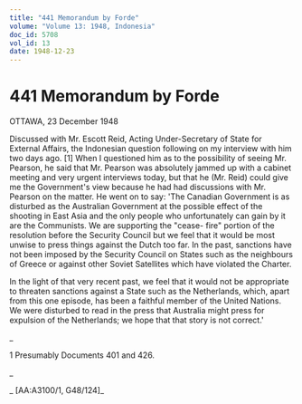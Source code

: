 ```yaml
---
title: "441 Memorandum by Forde"
volume: "Volume 13: 1948, Indonesia"
doc_id: 5708
vol_id: 13
date: 1948-12-23
---
```


# 441 Memorandum by Forde

OTTAWA, 23 December 1948

Discussed with Mr. Escott Reid, Acting Under-Secretary of State for External Affairs, the Indonesian question following on my interview with him two days ago. [1] When I questioned him as to the possibility of seeing Mr. Pearson, he said that Mr. Pearson was absolutely jammed up with a cabinet meeting and very urgent interviews today, but that he (Mr. Reid) could give me the Government's view because he had had discussions with Mr. Pearson on the matter. He went on to say: 'The Canadian Government is as disturbed as the Australian Government at the possible effect of the shooting in East Asia and the only people who unfortunately can gain by it are the Communists. We are supporting the "cease- fire" portion of the resolution before the Security Council but we feel that it would be most unwise to press things against the Dutch too far. In the past, sanctions have not been imposed by the Security Council on States such as the neighbours of Greece or against other Soviet Satellites which have violated the Charter.

In the light of that very recent past, we feel that it would not be appropriate to threaten sanctions against a State such as the Netherlands, which, apart from this one episode, has been a faithful member of the United Nations. We were disturbed to read in the press that Australia might press for expulsion of the Netherlands; we hope that that story is not correct.'

_

1 Presumably Documents 401 and 426.

_

_ [AA:A3100/1, G48/124]_

